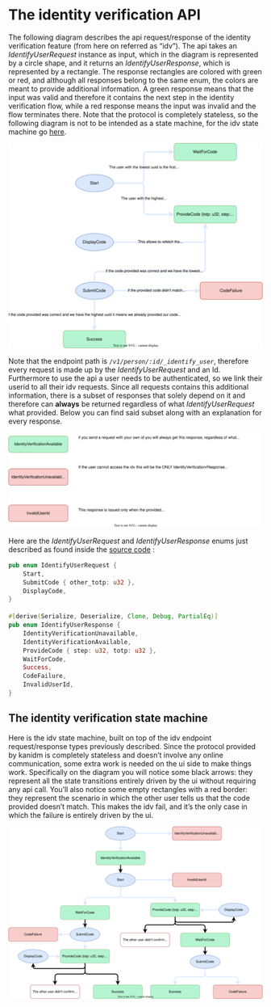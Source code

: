 # The identity verification API

The following diagram describes the api request/response of the identity verification feature (from
here on referred as “idv”). The api takes an _IdentifyUserRequest_ instance as input, which in the
diagram is represented by a circle shape, and it returns an _IdentifyUserResponse_, which is
represented by a rectangle. The response rectangles are colored with green or red, and although all
responses belong to the same enum, the colors are meant to provide additional information. A green
response means that the input was valid and therefore it contains the next step in the identity
verification flow, while a red response means the input was invalid and the flow terminates there.
Note that the protocol is completely stateless, so the following diagram is not to be intended as a
state machine, for the idv state machine go [here](#the-identity-verification-state-machine).

![idv api diagram](diagrams/idv_api_diagram.drawio.svg)

Note that the endpoint path is _`/v1/person/:id/_identify_user`_, therefore every request is made up
by the _IdentifyUserRequest_ and an Id. Furthermore to use the api a user needs to be authenticated,
so we link their userid to all their idv requests. Since all requests contains this additional
information, there is a subset of responses that solely depend on it and therefore can **always** be
returned regardless of what _IdentifyUserRequest_ what provided. Below you can find said subset
along with an explanation for every response.

![generic api responses](diagrams/idv_generic_responses.drawio.svg)

Here are the _IdentifyUserRequest_ and _IdentifyUserResponse_ enums just described as found inside
the
[source code](https://github.com/kanidm/kanidm/blob/05b35df413e017ca44cc4410cc255b63728ef373/proto/src/internal.rs#L32)
:

```rust
pub enum IdentifyUserRequest {
    Start,
    SubmitCode { other_totp: u32 },
    DisplayCode,
}

#[derive(Serialize, Deserialize, Clone, Debug, PartialEq)]
pub enum IdentifyUserResponse {
    IdentityVerificationUnavailable,
    IdentityVerificationAvailable,
    ProvideCode { step: u32, totp: u32 },
    WaitForCode,
    Success,
    CodeFailure,
    InvalidUserId,
}
```

## The identity verification state machine

Here is the idv state machine, built on top of the idv endpoint request/response types previously
described. Since the protocol provided by kanidm is completely stateless and doesn’t involve any
online communication, some extra work is needed on the ui side to make things work. Specifically on
the diagram you will notice some black arrows: they represent all the state transitions entirely
driven by the ui without requiring any api call. You’ll also notice some empty rectangles with a red
border: they represent the scenario in which the other user tells us that the code provided doesn’t
match. This makes the idv fail, and it’s the only case in which the failure is entirely driven by
the ui.

![idv state machine](diagrams/idv_state_machine.drawio.svg)
